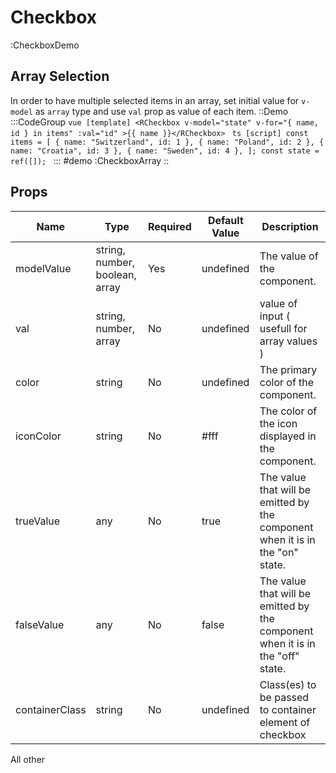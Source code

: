 # Checkbox

:CheckboxDemo

## Array Selection
In order to have multiple selected items in an array, set initial value for `v-model` as `array` type and use `val` prop as value of each item.
::Demo
  :::CodeGroup
    ```vue [template]
    <RCheckbox v-model="state" v-for="{ name, id } in items" :val="id" >{{ name }}</RCheckbox>
    ```
    ```ts [script]
    const items = [
      { name: "Switzerland", id: 1 },
      { name: "Poland", id: 2 },
      { name: "Croatia", id: 3 },
      { name: "Sweden", id: 4 },
    ];
    const state = ref([]);
    ```
  :::
#demo
  :CheckboxArray
::


## Props

| Name           | Type                           | Required | Default Value | Description                                                                    |
| -------------- | ------------------------------ | -------- | ------------- | ------------------------------------------------------------------------------ |
| modelValue     | string, number, boolean, array | Yes      | undefined     | The value of the component.                                                    |
| val            | string, number, array          | No       | undefined     | value of input ( usefull for array values )                                    |
| color          | string                         | No       | undefined     | The primary color of the component.                                            |
| iconColor      | string                         | No       | #fff          | The color of the icon displayed in the component.                              |
| trueValue      | any                            | No       | true          | The value that will be emitted by the component when it is in the "on" state.  |
| falseValue     | any                            | No       | false         | The value that will be emitted by the component when it is in the "off" state. |
| containerClass | string                         | No       | undefined     | Class(es) to be passed to container element of checkbox                        |

All other 